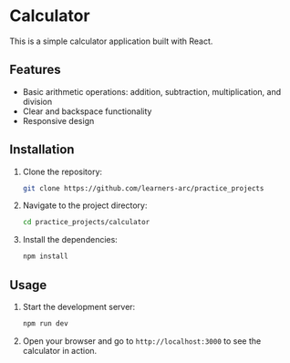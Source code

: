 # Calculator

This is a simple calculator application built with React.

## Features

- Basic arithmetic operations: addition, subtraction, multiplication, and division
- Clear and backspace functionality
- Responsive design

## Installation

1. Clone the repository:
    ```bash
    git clone https://github.com/learners-arc/practice_projects
    ```
2. Navigate to the project directory:
    ```bash
    cd practice_projects/calculator
    ```
3. Install the dependencies:
    ```bash
    npm install
    ```

## Usage

1. Start the development server:
    ```bash
    npm run dev
    ```
2. Open your browser and go to `http://localhost:3000` to see the calculator in action.